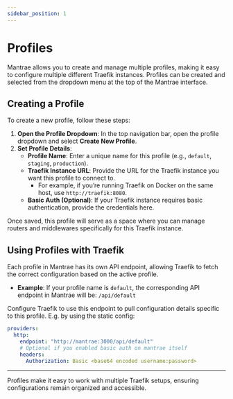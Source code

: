 ```yaml
---
sidebar_position: 1
---
```


# Profiles

Mantrae allows you to create and manage multiple profiles, making it easy to configure multiple different Traefik instances. Profiles can be created and selected from the dropdown menu at the top of the Mantrae interface.

## Creating a Profile

To create a new profile, follow these steps:

1. **Open the Profile Dropdown**: In the top navigation bar, open the profile dropdown and select **Create New Profile**.
2. **Set Profile Details**:
   - **Profile Name**: Enter a unique name for this profile (e.g., `default`, `staging`, `production`).
   - **Traefik Instance URL**: Provide the URL for the Traefik instance you want this profile to connect to.
     - For example, if you’re running Traefik on Docker on the same host, use `http://traefik:8080`.
   - **Basic Auth (Optional)**: If your Traefik instance requires basic authentication, provide the credentials here.

Once saved, this profile will serve as a space where you can manage routers and middlewares specifically for this Traefik instance.

## Using Profiles with Traefik

Each profile in Mantrae has its own API endpoint, allowing Traefik to fetch the correct configuration based on the active profile.

- **Example**: If your profile name is `default`, the corresponding API endpoint in Mantrae will be:
  `/api/default`

Configure Traefik to use this endpoint to pull configuration details specific to this profile. E.g. by using the static config:

```yaml
providers:
  http:
    endpoint: "http://mantrae:3000/api/default"
    # Optional if you enabled basic auth on mantrae itself
    headers:
      Authorization: Basic <base64 encoded username:password>
```

---

Profiles make it easy to work with multiple Traefik setups, ensuring configurations remain organized and accessible.
